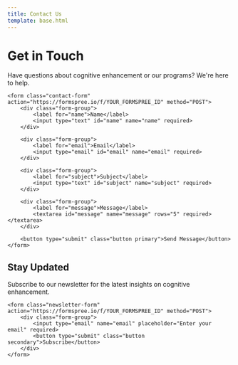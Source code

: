 ```yaml
---
title: Contact Us
template: base.html
---
```


<div class="contact-section">
    <h1>Get in Touch</h1>
    <p class="contact-intro">Have questions about cognitive enhancement or our programs? We're here to help.</p>
    
    <form class="contact-form" action="https://formspree.io/f/YOUR_FORMSPREE_ID" method="POST">
        <div class="form-group">
            <label for="name">Name</label>
            <input type="text" id="name" name="name" required>
        </div>
        
        <div class="form-group">
            <label for="email">Email</label>
            <input type="email" id="email" name="email" required>
        </div>
        
        <div class="form-group">
            <label for="subject">Subject</label>
            <input type="text" id="subject" name="subject" required>
        </div>
        
        <div class="form-group">
            <label for="message">Message</label>
            <textarea id="message" name="message" rows="5" required></textarea>
        </div>
        
        <button type="submit" class="button primary">Send Message</button>
    </form>
</div>

<div class="newsletter-section">
    <h2>Stay Updated</h2>
    <p>Subscribe to our newsletter for the latest insights on cognitive enhancement.</p>
    
    <form class="newsletter-form" action="https://formspree.io/f/YOUR_FORMSPREE_ID" method="POST">
        <div class="form-group">
            <input type="email" name="email" placeholder="Enter your email" required>
            <button type="submit" class="button secondary">Subscribe</button>
        </div>
    </form>
</div> 